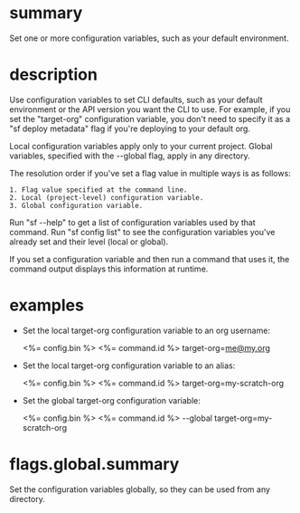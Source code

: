 # summary
  
Set one or more configuration variables, such as your default environment. 

# description

Use configuration variables to set CLI defaults, such as your default environment or the API version you want the CLI to use. For example, if you set the "target-org" configuration variable, you don't need to specify it as a "sf deploy metadata" flag if you're deploying to your default org.

Local configuration variables apply only to your current project. Global variables, specified with the --global flag, apply in any directory.

The resolution order if you've set a flag value in multiple ways is as follows:

	1. Flag value specified at the command line.
	2. Local (project-level) configuration variable.
	3. Global configuration variable.

Run "sf <command> --help" to get a list of configuration variables used by that command. Run "sf config list" to see the configuration variables you've already set and their level (local or global).

If you set a configuration variable and then run a command that uses it, the command output displays this information at runtime.

# examples

- Set the local target-org configuration variable to an org username:

  <%= config.bin %> <%= command.id %> target-org=me@my.org

- Set the local target-org configuration variable to an alias:

  <%= config.bin %> <%= command.id %> target-org=my-scratch-org

- Set the global target-org configuration variable:

  <%= config.bin %> <%= command.id %> --global target-org=my-scratch-org

# flags.global.summary

Set the configuration variables globally, so they can be used from any directory.
